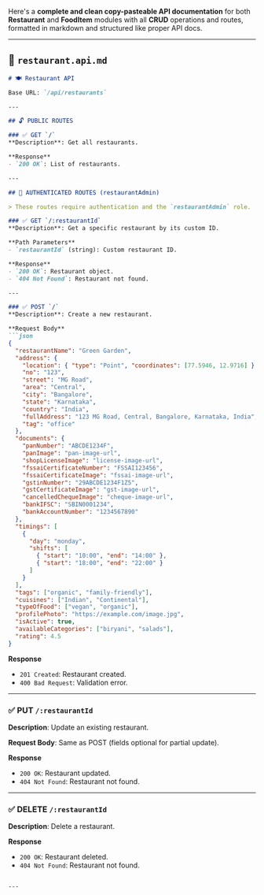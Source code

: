 Here's a **complete and clean copy-pasteable API documentation** for both **Restaurant** and **FoodItem** modules with all **CRUD** operations and routes, formatted in markdown and structured like proper API docs.

---

## 📄 `restaurant.api.md`

````md
# 🍽️ Restaurant API

Base URL: `/api/restaurants`

---

## 🔓 PUBLIC ROUTES

### ✅ GET `/`
**Description**: Get all restaurants.

**Response**
- `200 OK`: List of restaurants.

---

## 🔐 AUTHENTICATED ROUTES (restaurantAdmin)

> These routes require authentication and the `restaurantAdmin` role.

### ✅ GET `/:restaurantId`
**Description**: Get a specific restaurant by its custom ID.

**Path Parameters**
- `restaurantId` (string): Custom restaurant ID.

**Response**
- `200 OK`: Restaurant object.
- `404 Not Found`: Restaurant not found.

---

### ✅ POST `/`
**Description**: Create a new restaurant.

**Request Body**
```json
{
  "restaurantName": "Green Garden",
  "address": {
    "location": { "type": "Point", "coordinates": [77.5946, 12.9716] },
    "no": "123",
    "street": "MG Road",
    "area": "Central",
    "city": "Bangalore",
    "state": "Karnataka",
    "country": "India",
    "fullAddress": "123 MG Road, Central, Bangalore, Karnataka, India",
    "tag": "office"
  },
  "documents": {
    "panNumber": "ABCDE1234F",
    "panImage": "pan-image-url",
    "shopLicenseImage": "license-image-url",
    "fssaiCertificateNumber": "FSSAI123456",
    "fssaiCertificateImage": "fssai-image-url",
    "gstinNumber": "29ABCDE1234F1Z5",
    "gstCertificateImage": "gst-image-url",
    "cancelledChequeImage": "cheque-image-url",
    "bankIFSC": "SBIN0001234",
    "bankAccountNumber": "1234567890"
  },
  "timings": [
    {
      "day": "monday",
      "shifts": [
        { "start": "10:00", "end": "14:00" },
        { "start": "18:00", "end": "22:00" }
      ]
    }
  ],
  "tags": ["organic", "family-friendly"],
  "cuisines": ["Indian", "Continental"],
  "typeOfFood": ["vegan", "organic"],
  "profilePhoto": "https://example.com/image.jpg",
  "isActive": true,
  "availableCategories": ["biryani", "salads"],
  "rating": 4.5
}
````

**Response**

* `201 Created`: Restaurant created.
* `400 Bad Request`: Validation error.

---

### ✅ PUT `/:restaurantId`

**Description**: Update an existing restaurant.

**Request Body**: Same as POST (fields optional for partial update).

**Response**

* `200 OK`: Restaurant updated.
* `404 Not Found`: Restaurant not found.

---

### ✅ DELETE `/:restaurantId`

**Description**: Delete a restaurant.

**Response**

* `200 OK`: Restaurant deleted.
* `404 Not Found`: Restaurant not found.

````

---

